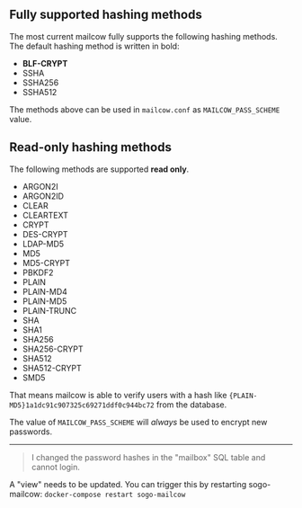 ## Fully supported hashing methods

The most current mailcow fully supports the following hashing methods.
The default hashing method is written in bold:

- **BLF-CRYPT**
- SSHA
- SSHA256
- SSHA512

The methods above can be used in `mailcow.conf` as `MAILCOW_PASS_SCHEME` value.

## Read-only hashing methods

The following methods are supported **read only**. 

- ARGON2I
- ARGON2ID
- CLEAR
- CLEARTEXT
- CRYPT
- DES-CRYPT
- LDAP-MD5
- MD5
- MD5-CRYPT
- PBKDF2
- PLAIN
- PLAIN-MD4
- PLAIN-MD5
- PLAIN-TRUNC
- SHA
- SHA1
- SHA256
- SHA256-CRYPT
- SHA512
- SHA512-CRYPT
- SMD5

That means mailcow is able to verify users with a hash like `{PLAIN-MD5}1a1dc91c907325c69271ddf0c944bc72` from the database.

The value of `MAILCOW_PASS_SCHEME` will _always_ be used to encrypt new passwords.

---

> I changed the password hashes in the "mailbox" SQL table and cannot login.

A "view" needs to be updated. You can trigger this by restarting sogo-mailcow: `docker-compose restart sogo-mailcow`

